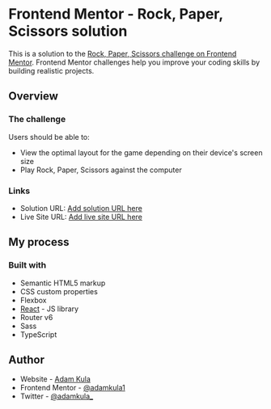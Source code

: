 # Frontend Mentor - Rock, Paper, Scissors solution

This is a solution to the [Rock, Paper, Scissors challenge on Frontend Mentor](https://www.frontendmentor.io/challenges/rock-paper-scissors-game-pTgwgvgH). Frontend Mentor challenges help you improve your coding skills by building realistic projects.

## Overview

### The challenge

Users should be able to:

- View the optimal layout for the game depending on their device's screen size
- Play Rock, Paper, Scissors against the computer

### Links

- Solution URL: [Add solution URL here](https://github.com/adamkula1/Game-RPS)
- Live Site URL: [Add live site URL here](https://game-rps-one.netlify.app/)

## My process

### Built with

- Semantic HTML5 markup
- CSS custom properties
- Flexbox
- [React](https://reactjs.org/) - JS library
- Router v6
- Sass
- TypeScript

## Author

- Website - [Adam Kula](https://www.adamkula.sk)
- Frontend Mentor - [@adamkula1](https://www.frontendmentor.io/profile/adamkula1)
- Twitter - [@adamkula\_](https://www.twitter.com/adamkula_)
